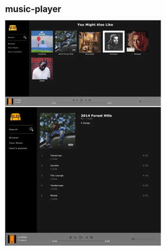 # music-player
<img src="assets/images/preview.jpg" alt="">
<img src="assets/images/album.png" alt="">